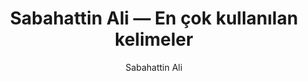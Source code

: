 ---
layout: yazar
title: Sabahattin Ali — En çok kullanılan kelimeler
description: Sabahattin Ali eserlerinin kelime sıklığı grafiği.
author: Sabahattin Ali
author_slug: sabahattin-ali
permalink: /yazar/sabahattin-ali-en-cok-kullanilan-kelimeler/
lang: tr
titles:
- Kuyucaklı Yusuf
- Canım Aliye, Ruhum Filiz
- Çakıcı'nın İlk Kuşu
- 'Bütün Öyküleri #2 - Yeni Dünya, Sırça Köşk, Esirler'
- 'Bütün Öyküleri #1 - Değirmen, Kağnı, Ses'
- Çakıcı'nın İlk kurşunu (Tereke)
- Bütün Şiirleri
- Yeni Dünya
- Değirmen
- Kamyon-Seçme Öyküler
- Markopaşa Yazıları ve Ötekiler
---